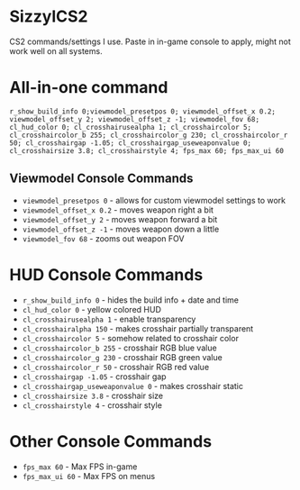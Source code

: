 # SizzylCS2
CS2 commands/settings I use. Paste in in-game console to apply, might not work well on all systems.

# All-in-one command
```r_show_build_info 0;viewmodel_presetpos 0; viewmodel_offset_x 0.2; viewmodel_offset_y 2; viewmodel_offset_z -1; viewmodel_fov 68; cl_hud_color 0; cl_crosshairusealpha 1; cl_crosshaircolor 5; cl_crosshaircolor_b 255; cl_crosshaircolor_g 230; cl_crosshaircolor_r 50; cl_crosshairgap -1.05; cl_crosshairgap_useweaponvalue 0; cl_crosshairsize 3.8; cl_crosshairstyle 4; fps_max 60; fps_max_ui 60```

## Viewmodel Console Commands
- ```viewmodel_presetpos 0``` - allows for custom viewmodel settings to work
- ```viewmodel_offset_x 0.2``` - moves weapon right a bit
- ```viewmodel_offset_y 2``` - moves weapon forward a bit
- ```viewmodel_offset_z -1``` - moves weapon down a little
- ```viewmodel_fov 68``` - zooms out weapon FOV

# HUD Console Commands
- ```r_show_build_info 0``` - hides the build info + date and time
- ```cl_hud_color 0``` - yellow colored HUD
- ```cl_crosshairusealpha 1``` - enable transparency
- ```cl_crosshairalpha 150``` - makes crosshair partially transparent
- ```cl_crosshaircolor 5``` - somehow related to crosshair color
- ```cl_crosshaircolor_b 255``` - crosshair RGB blue value
- ```cl_crosshaircolor_g 230``` - crosshair RGB green value
- ```cl_crosshaircolor_r 50``` - crosshair RGB red value
- ```cl_crosshairgap -1.05``` - crosshair gap
- ```cl_crosshairgap_useweaponvalue 0``` - makes crosshair static
- ```cl_crosshairsize 3.8``` - crosshair size
- ```cl_crosshairstyle 4``` - crosshair style

# Other Console Commands
- ```fps_max 60``` - Max FPS in-game
- ```fps_max_ui 60``` - Max FPS on menus
